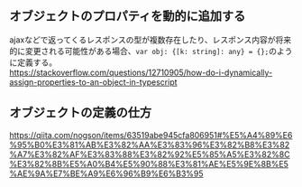 ## オブジェクトのプロパティを動的に追加する  
ajaxなどで返ってくるレスポンスの型が複数存在したり、レスポンス内容が将来的に変更される可能性がある場合、`var obj: {[k: string]: any} = {};`のように定義する。  
https://stackoverflow.com/questions/12710905/how-do-i-dynamically-assign-properties-to-an-object-in-typescript

## オブジェクトの定義の仕方  
https://qiita.com/nogson/items/63519abe945cfa806951#%E5%A4%89%E6%95%B0%E3%81%AB%E3%82%AA%E3%83%96%E3%82%B8%E3%82%A7%E3%82%AF%E3%83%88%E3%82%92%E5%85%A5%E3%82%8C%E3%82%8B%E5%A0%B4%E5%90%88%E3%81%AE%E5%9E%8B%E5%AE%9A%E7%BE%A9%E6%96%B9%E6%B3%95
